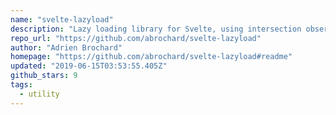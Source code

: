 ```yaml
---
name: "svelte-lazyload"
description: "Lazy loading library for Svelte, using intersection observer."
repo_url: "https://github.com/abrochard/svelte-lazyload"
author: "Adrien Brochard"
homepage: "https://github.com/abrochard/svelte-lazyload#readme"
updated: "2019-06-15T03:53:55.405Z"
github_stars: 9
tags: 
  - utility
---
```

